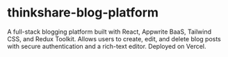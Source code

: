 # thinkshare-blog-platform
A full-stack blogging platform built with React, Appwrite BaaS, Tailwind CSS, and Redux Toolkit. Allows users to create, edit, and delete blog posts with secure authentication and a rich-text editor. Deployed on Vercel.
